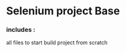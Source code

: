<h1>Selenium project Base </h1>
<h3>includes :</h3>
<p>all files to start build project from scratch </p>
